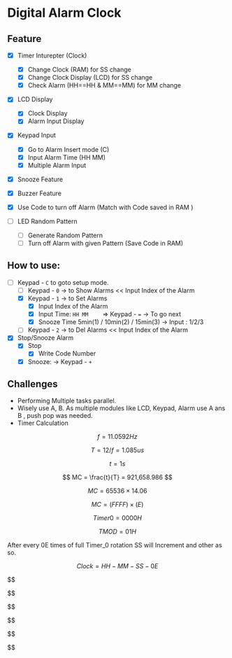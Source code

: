 # Digital Alarm Clock

## Feature

* [X] Timer Inturepter (Clock)

  * [X] Change Clock (RAM) for SS change
  * [X] Change Clock Display (LCD) for SS change
  * [X] Check Alarm (HH==HH & MM==MM) for MM change
* [X] LCD Display

  * [X] Clock Display
  * [X] Alarm Input Display
* [X] Keypad Input

  * [X] Go to Alarm Insert mode (C)
  * [X] Input Alarm Time (HH MM)
  * [X] Multiple Alarm Input
* [X] Snooze Feature
* [X] Buzzer Feature
* [X] Use Code to turn off Alarm (Match with Code saved in RAM )
* [ ] LED Random Pattern

  * [ ] Generate Random Pattern
  * [ ] Turn off Alarm with given Pattern (Save Code in RAM)

## How to use:

* [ ] Keypad - `C`  to goto setup mode.
  * [ ] Keypad -  `0` -> to Show Alarms << Input Index of the Alarm
  * [X] Keypad -  `1` -> to Set Alarms
    * [X] Input Index of the Alarm
    * [X] Input Time: `HH MM	`	=> Keypad - `=`	 -> To go next
    * [X] Snooze Time 5min(1) / 10min(2) / 15min(3)  -> Input : 1/2/3
  * [ ] Keypad -  `2` -> to Del Alarms << Input Index of the Alarm
* [X] Stop/Snooze Alarm
  * [X] Stop
    * [X] Write Code Number
  * [X] Snooze: ->  Keypad - `+`

## Challenges

* Performing Multiple tasks parallel.
* Wisely use A, B. As multiple modules like LCD, Keypad, Alarm use A ans B , push pop was needed.
* Timer Calculation

$$
f = 11.0592Hz
$$

$$
T = 12/f = 1.085us
$$

$$
t = 1s
$$

$$
MC = \frac{t}{T} = 921,658.986
$$

$$
MC = 65536 \times 14.06
$$

$$
MC = (FFFF) \times (E)
$$

$$
Timer 0 = 0000H
$$

$$
TMOD = 01H
$$

After every 0E times of full Timer_0 rotation SS will Increment and other as so.

$$
Clock = HH-MM-SS-0E
$$

$$


$$

$$


$$

$$


$$
